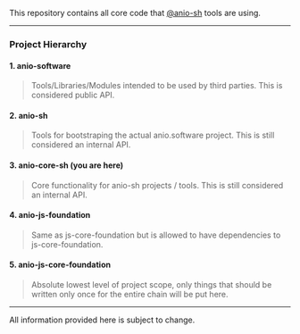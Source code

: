 This repository contains all core code that [@anio-sh](https://github.com/anio-sh) tools are using.

---

### Project Hierarchy

#### 1. anio-software

> Tools/Libraries/Modules intended to be used by third parties. This is considered public API.
   
#### 2. anio-sh

> Tools for bootstraping the actual anio.software project. This is still considered an internal API.

#### 3. anio-core-sh (you are here)

> Core functionality for anio-sh projects / tools. This is still considered an internal API. 

#### 4. anio-js-foundation

> Same as js-core-foundation but is allowed to have dependencies to js-core-foundation.

#### 5. anio-js-core-foundation

> Absolute lowest level of project scope, only things that should be written only once for the entire chain will be put here.

---

All information provided here is subject to change.

<!--

**Here are some ideas to get you started:**

🙋‍♀️ A short introduction - what is your organization all about?
🌈 Contribution guidelines - how can the community get involved?
👩‍💻 Useful resources - where can the community find your docs? Is there anything else the community should know?
🍿 Fun facts - what does your team eat for breakfast?
🧙 Remember, you can do mighty things with the power of [Markdown](https://docs.github.com/github/writing-on-github/getting-started-with-writing-and-formatting-on-github/basic-writing-and-formatting-syntax)
-->
